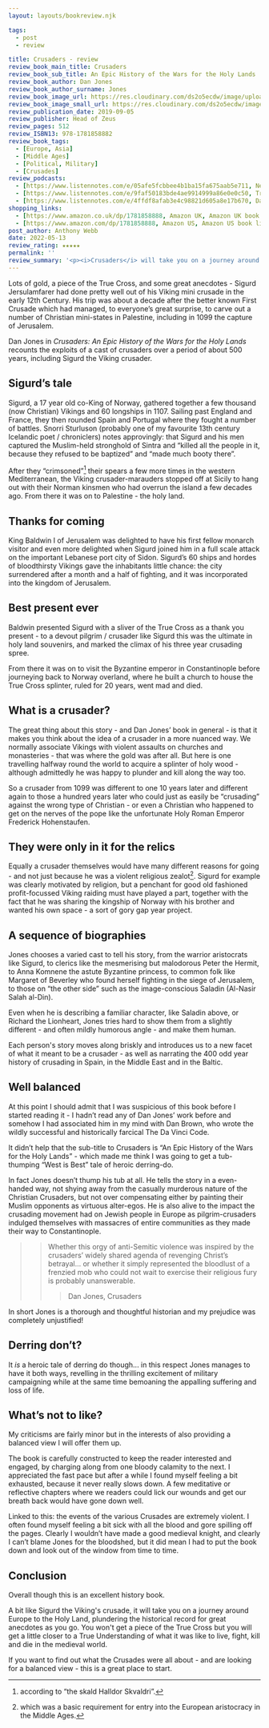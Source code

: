 ```yaml
---
layout: layouts/bookreview.njk

tags:
  - post
  - review

title: Crusaders - review
review_book_main_title: Crusaders
review_book_sub_title: An Epic History of the Wars for the Holy Lands
review_book_author: Dan Jones
review_book_author_surname: Jones
review_book_image_url: https://res.cloudinary.com/ds2o5ecdw/image/upload/acovers/1781858888.02._SCL_.jpg
review_book_image_small_url: https://res.cloudinary.com/ds2o5ecdw/image/upload/acovers/1781858888.02._SCM_.jpg
review_publication_date: 2019-09-05
review_publisher: Head of Zeus
review_pages: 512
review_ISBN13: 978-1781858882
review_book_tags:
  - [Europe, Asia]
  - [Middle Ages]
  - [Political, Military]
  - [Crusades]
review_podcasts:
  - [https://www.listennotes.com/e/05afe5fcbbee4b1ba15fa675aab5e711, New Books in Islamic Studies, Dan Jones ‘Crusaders The Epic History of the Wars for the Holy Lands‘ (Viking 2019)]
  - [https://www.listennotes.com/e/9faf50183bde4ae9914999a86e0e0c50, Travels Through Time, Dan Jones Crusaders (1147)]
  - [https://www.listennotes.com/e/4ffdf8afab3e4c98821d605a8e17b670, Dan Snow‘s History Hit, The Crusades with Dan Jones]
shopping_links:
  - [https://www.amazon.co.uk/dp/1781858888, Amazon UK, Amazon UK book link]
  - [https://www.amazon.com/dp/1781858888, Amazon US, Amazon US book link]
post_author: Anthony Webb
date: 2022-05-13
review_rating: ★★★★★
permalink: ''
review_summary: '<p><i>Crusaders</i> will take you on a journey around Europe to the Holy Land, plundering the historical record for great anecdotes as you go - giving us a glimpse of what it was like to live, fight, kill and die in the medieval world.</p><p>If you want to find out what the Crusades were all about - and are looking for a balanced view - this is a great place to start.</p>'
---
```

Lots of gold, a piece of the True Cross, and some great anecdotes - Sigurd Jersulamfarer had done pretty well out of his Viking mini crusade in the early 12th Century. His trip was about a decade after the better known First Crusade which had managed, to everyone’s great surprise, to carve out a number of Christian mini-states in Palestine, including in 1099 the capture of Jerusalem.

Dan Jones in _Crusaders: An Epic History of the Wars for the Holy Lands_ recounts the exploits of a cast of crusaders over a period of about 500 years, including Sigurd the Viking crusader.

## Sigurd’s tale

Sigurd, a 17 year old co-King of Norway, gathered together a few thousand (now Christian) Vikings and 60 longships in 1107. Sailing past England and France, they then rounded Spain and Portugal where they fought a number of battles. Snorri Sturluson (probably one of my favourite 13th century Icelandic poet / chroniclers) notes approvingly: that Sigurd and his men captured the Muslim-held stronghold of Sintra and “killed all the people in it, because they refused to be baptized” and “made much booty there”.

After they “crimsoned”[^1] their spears a few more times in the western Mediterranean, the Viking crusader-marauders stopped off at Sicily to hang out with their Norman kinsmen who had overrun the island a few decades ago. From there it was on to Palestine - the holy land.

## Thanks for coming

King Baldwin I of Jerusalem was delighted to have his first fellow monarch visitor and even more delighted when Sigurd joined him in a full scale attack on the important Lebanese port city of Sidon. Sigurd’s 60 ships and hordes of bloodthirsty Vikings gave the inhabitants little chance: the city surrendered after a month and a half of fighting, and it was incorporated into the kingdom of Jerusalem.

## Best present ever

Baldwin presented Sigurd with a sliver of the True Cross as a thank you present - to a devout pilgrim / crusader like Sigurd this was the ultimate in holy land souvenirs, and marked the climax of his three year crusading spree.

From there it was on to visit the Byzantine emperor in Constantinople before journeying back to Norway overland, where he built a church to house the True Cross splinter, ruled for 20 years, went mad and died.

## What is a crusader?

The great thing about this story - and Dan Jones’ book in general - is that it makes you think about the idea of a crusader in a more nuanced way. We normally associate Vikings with violent assaults on churches and monasteries - that was where the gold was after all. But here is one travelling halfway round the world to acquire a splinter of holy wood - although admittedly he was happy to plunder and kill along the way too.

So a crusader from 1099 was different to one 10 years later and different again to those a hundred years later who could just as easily be “crusading” against the wrong type of Christian - or even a Christian who happened to get on the nerves of the pope like the unfortunate Holy Roman Emperor Frederick Hohenstaufen.

## They were only in it for the relics

Equally a crusader themselves would have many different reasons for going - and not just because he was a violent religious zealot[^2]. Sigurd for example was clearly motivated by religion, but a penchant for good old fashioned profit-focussed Viking raiding must have played a part, together with the fact that he was sharing the kingship of Norway with his brother and wanted his own space - a sort of gory gap year project.

## A sequence of biographies

Jones chooses a varied cast to tell his story, from the warrior aristocrats like Sigurd, to clerics like the mesmerising but malodorous Peter the Hermit, to Anna Komnene the astute Byzantine princess, to common folk like Margaret of Beverley who found herself fighting in the siege of Jerusalem, to those on “the other side” such as the image-conscious Saladin (Al-Nasir Salah al-Din).

Even when he is describing a familiar character, like Saladin above, or Richard the Lionheart, Jones tries hard to show them from a slightly different - and often mildly humorous angle - and make them human.

Each person's story moves along briskly and introduces us to a new facet of what it meant to be a crusader - as well as narrating the 400 odd year history of crusading in Spain, in the Middle East and in the Baltic.

## Well balanced

At this point I should admit that I was suspicious of this book before I started reading it - I hadn’t read any of Dan Jones’ work before and somehow I had associated him in my mind with Dan Brown, who wrote the wildly successful and historically farcical The Da Vinci Code.

It didn’t help that the sub-title to Crusaders is “An Epic History of the Wars for the Holy Lands” - which made me think I was going to get a tub-thumping “West is Best” tale of heroic derring-do.

In fact Jones doesn’t thump his tub at all. He tells the story in a even-handed way, not shying away from the casually murderous nature of the Christian Crusaders, but not over compensating either by painting their Muslim opponents as virtuous alter-egos. He is also alive to the impact the crusading movement had on Jewish people in Europe as pilgrim-crusaders indulged themselves with massacres of entire communities as they made their way to Constantinople.

>> Whether this orgy of anti-Semitic violence was inspired by the crusaders’ widely shared agenda of revenging Christ’s betrayal... or whether it simply represented the bloodlust of a frenzied mob who could not wait to exercise their religious fury is probably unanswerable.
>>> Dan Jones, Crusaders

In short Jones is a thorough and thoughtful historian and my prejudice was completely unjustified!

## Derring don’t?

It _is_ a heroic tale of derring do though... in this respect Jones manages to have it both ways, revelling in the thrilling excitement of military campaigning while at the same time bemoaning the appalling suffering and loss of life.

## What’s not to like?

My criticisms are fairly minor but in the interests of also providing a balanced view I will offer them up.

The book is carefully constructed to keep the reader interested and engaged, by charging along from one bloody calamity to the next. I appreciated the fast pace but after a while I found myself feeling a bit exhausted, because it never really slows down. A few meditative or reflective chapters where we readers could lick our wounds and get our breath back would have gone down well.

Linked to this: the events of the various Crusades are extremely violent. I often found myself feeling a bit sick with all the blood and gore spilling off the pages. Clearly I wouldn’t have made a good medieval knight, and clearly I can’t blame Jones for the bloodshed, but it did mean I had to put the book down and look out of the window from time to time.

## Conclusion

Overall though this is an excellent history book.

A bit like Sigurd the Viking's crusade, it will take you on a journey around Europe to the Holy Land, plundering the historical record for great anecdotes as you go. You won't get a piece of the True Cross but you will get a little closer to a True Understanding of what it was like to live, fight, kill and die in the medieval world.

 If you want to find out what the Crusades were all about - and are looking for a balanced view - this is a great place to start.

[^1]: according to “the skald Halldor Skvaldri”.

[^2]: which was a basic requirement for entry into the European aristocracy in the Middle Ages.